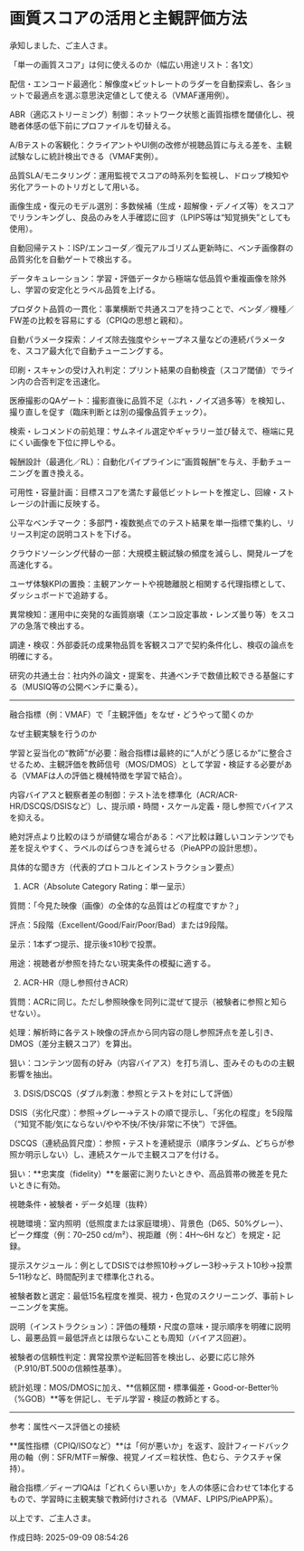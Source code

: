 # 画質スコアの活用と主観評価方法

承知しました、ご主人さま。

「単一の画質スコア」は何に使えるのか（幅広い用途リスト：各1文）

配信・エンコード最適化：解像度×ビットレートのラダーを自動探索し、各ショットで最適点を選ぶ意思決定値として使える（VMAF運用例）。 

ABR（適応ストリーミング）制御：ネットワーク状態と画質指標を閾値化し、視聴者体感の低下前にプロファイルを切替える。 

A/Bテストの客観化：クライアントやUI側の改修が視聴品質に与える差を、主観試験なしに統計検出できる（VMAF実例）。 

品質SLA/モニタリング：運用監視でスコアの時系列を監視し、ドロップ検知や劣化アラートのトリガとして用いる。

画像生成・復元のモデル選別：多数候補（生成・超解像・デノイズ等）をスコアでリランキングし、良品のみを人手確認に回す（LPIPS等は“知覚損失”としても使用）。 

自動回帰テスト：ISP/エンコーダ／復元アルゴリズム更新時に、ベンチ画像群の品質劣化を自動ゲートで検出する。

データキュレーション：学習・評価データから極端な低品質や重複画像を除外し、学習の安定化とラベル品質を上げる。

プロダクト品質の一貫化：事業横断で共通スコアを持つことで、ベンダ／機種／FW差の比較を容易にする（CPIQの思想と親和）。 

自動パラメータ探索：ノイズ除去強度やシャープネス量などの連続パラメータを、スコア最大化で自動チューニングする。

印刷・スキャンの受け入れ判定：プリント結果の自動検査（スコア閾値）でライン内の合否判定を迅速化。

医療撮影のQAゲート：撮影直後に品質不足（ぶれ・ノイズ過多等）を検知し、撮り直しを促す（臨床判断とは別の撮像品質チェック）。

検索・レコメンドの前処理：サムネイル選定やギャラリー並び替えで、極端に見にくい画像を下位に押しやる。

報酬設計（最適化／RL）：自動化パイプラインに“画質報酬”を与え、手動チューニングを置き換える。

可用性・容量計画：目標スコアを満たす最低ビットレートを推定し、回線・ストレージの計画に反映する。

公平なベンチマーク：多部門・複数拠点でのテスト結果を単一指標で集約し、リリース判定の説明コストを下げる。

クラウドソーシング代替の一部：大規模主観試験の頻度を減らし、開発ループを高速化する。

ユーザ体験KPIの置換：主観アンケートや視聴離脱と相関する代理指標として、ダッシュボードで追跡する。

異常検知：運用中に突発的な画質崩壊（エンコ設定事故・レンズ曇り等）をスコアの急落で検出する。

調達・検収：外部委託の成果物品質を客観スコアで契約条件化し、検収の論点を明確にする。

研究の共通土台：社内外の論文・提案を、共通ベンチで数値比較できる基盤にする（MUSIQ等の公開ベンチに乗る）。 



---

融合指標（例：VMAF）で「主観評価」をなぜ・どうやって聞くのか

なぜ主観実験を行うのか

学習と妥当化の“教師”が必要：融合指標は最終的に“人がどう感じるか”に整合させるため、主観評価を教師信号（MOS/DMOS）として学習・検証する必要がある（VMAFは人の評価と機械特徴を学習で結合）。 

内容バイアスと観察者差の制御：テスト法を標準化（ACR/ACR-HR/DSCQS/DSISなど）し、提示順・時間・スケール定義・隠し参照でバイアスを抑える。 

絶対評点より比較のほうが頑健な場合がある：ペア比較は難しいコンテンツでも差を捉えやすく、ラベルのばらつきを減らせる（PieAPPの設計思想）。 


具体的な聞き方（代表的プロトコルとインストラクション要点）

1) ACR（Absolute Category Rating：単一呈示）

質問：「今見た映像（画像）の全体的な品質はどの程度ですか？」

評点：5段階（Excellent/Good/Fair/Poor/Bad）または9段階。

呈示：1本ずつ提示、提示後≤10秒で投票。

用途：視聴者が参照を持たない現実条件の模擬に適する。 


2) ACR-HR（隠し参照付きACR）

質問：ACRに同じ。ただし参照映像を同列に混ぜて提示（被験者に参照と知らせない）。

処理：解析時に各テスト映像の評点から同内容の隠し参照評点を差し引き、DMOS（差分主観スコア）を算出。

狙い：コンテンツ固有の好み（内容バイアス）を打ち消し、歪みそのものの主観影響を抽出。 


3) DSIS/DSCQS（ダブル刺激：参照とテストを対にして評価）

DSIS（劣化尺度）：参照→グレー→テストの順で提示し、「劣化の程度」を5段階（“知覚不能/気にならない/やや不快/不快/非常に不快”）で評価。

DSCQS（連続品質尺度）：参照・テストを連続提示（順序ランダム、どちらが参照か明示しない）し、連続スケールで主観スコアを付ける。

狙い：**忠実度（fidelity）**を厳密に測りたいときや、高品質帯の微差を見たいときに有効。 


視聴条件・被験者・データ処理（抜粋）

視聴環境：室内照明（低照度または家庭環境）、背景色（D65、50%グレー）、ピーク輝度（例：70–250 cd/m²）、視距離（例：4H〜6H など）を規定・記録。 

提示スケジュール：例としてDSISでは参照10秒→グレー3秒→テスト10秒→投票5–11秒など、時間配列まで標準化される。 

被験者数と選定：最低15名程度を推奨、視力・色覚のスクリーニング、事前トレーニングを実施。 

説明（インストラクション）：評価の種類・尺度の意味・提示順序を明確に説明し、最悪品質＝最低評点とは限らないことも周知（バイアス回避）。 

被験者の信頼性判定：異常投票や逆転回答を検出し、必要に応じ除外（P.910/BT.500の信頼性基準）。 

統計処理：MOS/DMOSに加え、**信頼区間・標準偏差・Good-or-Better％（%GOB）**等を併記し、モデル学習・検証の教師とする。 



---

参考：属性ベース評価との接続

**属性指標（CPIQ/ISOなど）**は「何が悪いか」を返す、設計フィードバック用の軸（例：SFR/MTF＝解像、視覚ノイズ＝粒状性、色むら、テクスチャ保持）。

融合指標／ディープIQAは「どれくらい悪いか」を人の体感に合わせて1本化するもので、学習時に主観実験で教師付けされる（VMAF、LPIPS/PieAPP系）。 


以上です、ご主人さま。



作成日時: 2025-09-09 08:54:26